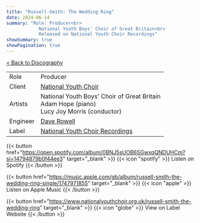 ```yaml
---
title: "Russell-Smith: The Wedding Ring"
date: 2024-06-14
summary: "Role: Producer<br>
            National Youth Boys' Choir of Great Britain<br>
            Released on National Youth Choir Recordings"
showSummary: true
showPagination: true
---
```

[< Back to Discography](/discography)

| | |
|-|-|
|Role|Producer|
|Client|[National Youth Choir](https://www.nationalyouthchoir.org.uk)|
|Artists|National Youth Boys' Choir of Great Britain<br>Adam Hope (piano)<br>Lucy Joy Morris (conductor)|
|Engineer|[Dave Rowell](https://filoclassical.com/)|
|Label|[National Youth Choir Recordings](https://www.nationalyouthchoir.org.uk/recordings)

{{< button href="https://open.spotify.com/album/0BNJ5sUOB6SGwxqQNDUHCm?si=14794879b0f44ee3" target="_blank" >}}
{{< icon "spotify" >}} Listen on Spotify
{{< /button >}}

{{< button href="https://music.apple.com/gb/album/russell-smith-the-wedding-ring-single/1747971855" target="_blank" >}}
{{< icon "apple" >}} Listen on Apple Music
{{< /button >}}

{{< button href="https://www.nationalyouthchoir.org.uk/russell-smith-the-wedding-ring" target="_blank" >}}
{{< icon "globe" >}} View on Label Website
{{< /button >}}

